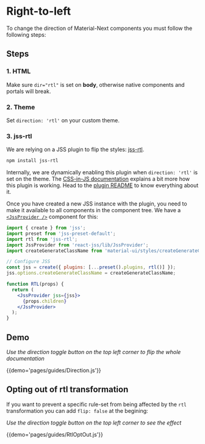# Right-to-left

To change the direction of Material-Next components you must follow the following steps:

## Steps

### 1. HTML

Make sure `dir="rtl"` is set on **body**, otherwise native components and portals will break.

### 2. Theme

Set `direction: 'rtl'` on your custom theme.

### 3. jss-rtl

We are relying on a JSS plugin to flip the styles: [jss-rtl](https://github.com/alitaheri/jss-rtl).

```sh
npm install jss-rtl
```

Internally, we are dynamically enabling this plugin when `direction: 'rtl'` is set on the theme.
The [CSS-in-JS documentation](/customization/css-in-js#opting-out-of-rtl-transformation) explains a bit more how this plugin is working. Head to the [plugin README](https://github.com/alitaheri/jss-rtl) to know everything about it.

Once you have created a new JSS instance with the plugin, you need to make it available to all components in the component tree. We have a [`<JssProvider />`](https://github.com/cssinjs/react-jss) component for this:

```jsx
import { create } from 'jss';
import preset from 'jss-preset-default';
import rtl from 'jss-rtl';
import JssProvider from 'react-jss/lib/JssProvider';
import createGenerateClassName from 'material-ui/styles/createGenerateClassName';

// Configure JSS
const jss = create({ plugins: [...preset().plugins, rtl()] });
jss.options.createGenerateClassName = createGenerateClassName;

function RTL(props) {
  return (
    <JssProvider jss={jss}>
      {props.children}
    </JssProvider>
  );
}
```

## Demo

*Use the direction toggle button on the top left corner to flip the whole documentation*

{{demo='pages/guides/Direction.js'}}


## Opting out of rtl transformation

If you want to prevent a specific rule-set from being affected by the `rtl` transformation you can add `flip: false` at the begining:

*Use the direction toggle button on the top left corner to see the effect*

{{demo='pages/guides/RtlOptOut.js'}}
